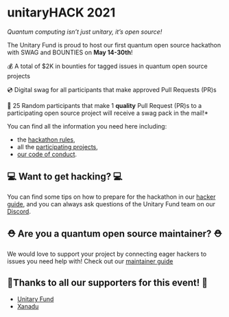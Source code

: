 # unitaryHACK 2021

_Quantum computing isn’t just unitary, it’s open source!_

The Unitary Fund is proud to host our first quantum open source hackathon with SWAG and BOUNTIES on **May 14-30th**!

💰 A total of $2K in bounties for tagged issues in quantum open source projects

💿 Digital swag for all participants that make approved Pull Requests (PR)s

🎁 25 Random participants that make 1 **quality** Pull Request (PR)s to a participating open source project will receive a swag pack in the mail!*

You can find all the information you need here including:

- the [hackathon rules](./rules.md),
- all the [participating projects](./participating-projects.md),
- [our code of conduct](CODE_OF_CONDUCT.md).

## 💻 Want to get hacking? 💻

You can find some tips on how to prepare for the hackathon in our [hacker guide](./hacker-guide.md), and you can always ask questions of the Unitary Fund team on our [Discord](https://discord.unitary.fund).

## ⛑ Are you a quantum open source maintainer? ⛑

We would love to support your project by connecting eager hackers to issues you need help with!
Check out our [maintainer guide](./maintainer-guide.md)

## 🙏Thanks to all our supporters for this event! 🙏

- [Unitary Fund](https://unitary.fund/)
- [Xanadu](https://xanadu.ai/)
